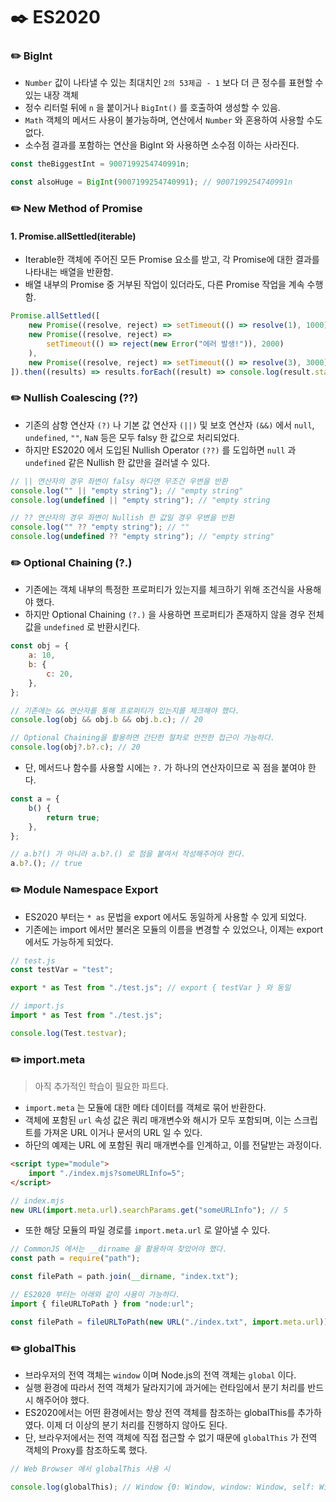 # ✒️ ES2020

### ✏️ BigInt

- `Number` 값이 나타낼 수 있는 최대치인 `2의 53제곱 - 1` 보다 더 큰 정수를 표현할 수 있는 내장 객체
- 정수 리터럴 뒤에 `n` 을 붙이거나 `BigInt()` 를 호출하여 생성할 수 있음.
- `Math` 객체의 메서드 사용이 불가능하며, 연산에서 `Number` 와 혼용하여 사용할 수도 없다.
- 소수점 결과를 포함하는 연산을 BigInt 와 사용하면 소수점 이하는 사라진다.

```javascript
const theBiggestInt = 9007199254740991n;

const alsoHuge = BigInt(9007199254740991); // 9007199254740991n
```

### ✏️ New Method of Promise

#### 1. Promise.allSettled(iterable)

- Iterable한 객체에 주어진 모든 Promise 요소를 받고, 각 Promise에 대한 결과를 나타내는 배열을 반환함.
- 배열 내부의 Promise 중 거부된 작업이 있더라도, 다른 Promise 작업을 계속 수행함.

```javascript
Promise.allSettled([
	new Promise((resolve, reject) => setTimeout(() => resolve(1), 1000)),
	new Promise((resolve, reject) =>
		setTimeout(() => reject(new Error("에러 발생!")), 2000)
	),
	new Promise((resolve, reject) => setTimeout(() => resolve(3), 3000)),
]).then((results) => results.forEach((result) => console.log(result.status))); // fulfilled, rejected, fulfilled
```

### ✏️ Nullish Coalescing (??)

- 기존의 삼항 연산자 `(?)` 나 기본 값 연산자 `(||)` 및 보호 연산자 `(&&)` 에서 `null`, `undefined`, `""`, `NaN` 등은 모두 falsy 한 값으로 처리되었다.
- 하지만 ES2020 에서 도입된 Nullish Operator `(??)` 를 도입하면 `null` 과 `undefined` 같은 Nullish 한 값만을 걸러낼 수 있다.

```javascript
// || 연산자의 경우 좌변이 falsy 하다면 무조건 우변을 반환
console.log("" || "empty string"); // "empty string"
console.log(undefined || "empty string"); // "empty string

// ?? 연산자의 경우 좌변이 Nullish 한 값일 경우 우변을 반환
console.log("" ?? "empty string"); // ""
console.log(undefined ?? "empty string"); // "empty string"
```

### ✏️ Optional Chaining (?.)

- 기존에는 객체 내부의 특정한 프로퍼티가 있는지를 체크하기 위해 조건식을 사용해야 했다.
- 하지만 Optional Chaining `(?.)` 을 사용하면 프로퍼티가 존재하지 않을 경우 전체 값을 `undefined` 로 반환시킨다.

```javascript
const obj = {
	a: 10,
	b: {
		c: 20,
	},
};

// 기존에는 && 연산자를 통해 프로퍼티가 있는지를 체크해야 했다.
console.log(obj && obj.b && obj.b.c); // 20

// Optional Chaining을 활용하면 간단한 절차로 안전한 접근이 가능하다.
console.log(obj?.b?.c); // 20
```

- 단, 메서드나 함수를 사용할 시에는 `?.` 가 하나의 연산자이므로 꼭 점을 붙여야 한다.

```javascript
const a = {
	b() {
		return true;
	},
};

// a.b?() 가 아니라 a.b?.() 로 점을 붙여서 작성해주어야 한다.
a.b?.(); // true
```

### ✏️ Module Namespace Export

- ES2020 부터는 `* as` 문법을 export 에서도 동일하게 사용할 수 있게 되었다.
- 기존에는 import 에서만 불러온 모듈의 이름을 변경할 수 있었으나, 이제는 export 에서도 가능하게 되었다.

```javascript
// test.js
const testVar = "test";

export * as Test from "./test.js"; // export { testVar } 와 동일

// import.js
import * as Test from "./test.js";

console.log(Test.testvar);
```

### ✏️ import.meta

> 아직 추가적인 학습이 필요한 파트다.

- `import.meta` 는 모듈에 대한 메타 데이터를 객체로 묶어 반환한다.
- 객체에 포함된 `url` 속성 값은 쿼리 매개변수와 해시가 모두 포함되며, 이는 스크립트를 가져온 URL 이거나 문서의 URL 일 수 있다.
- 하단의 예제는 URL 에 포함된 쿼리 매개변수를 인계하고, 이를 전달받는 과정이다.

```html
<script type="module">
	import "./index.mjs?someURLInfo=5";
</script>
```

```javascript
// index.mjs
new URL(import.meta.url).searchParams.get("someURLInfo"); // 5
```

- 또한 해당 모듈의 파일 경로를 `import.meta.url` 로 알아낼 수 있다.

```javascript
// CommonJS 에서는 __dirname 을 활용하여 찾았어야 했다.
const path = require("path");

const filePath = path.join(__dirname, "index.txt");

// ES2020 부터는 아래와 같이 사용이 가능하다.
import { fileURLToPath } from "node:url";

const filePath = fileURLToPath(new URL("./index.txt", import.meta.url));
```

### ✏️ globalThis

- 브라우저의 전역 객체는 `window` 이며 Node.js의 전역 객체는 `global` 이다.
- 실행 환경에 따라서 전역 객체가 달라지기에 과거에는 런타임에서 분기 처리를 반드시 해주어야 했다.
- ES2020에서는 어떤 환경에서는 항상 전역 객체를 참조하는 globalThis를 추가하였다. 이제 더 이상의 분기 처리를 진행하지 않아도 된다.
- 단, 브라우저에서는 전역 객체에 직접 접근할 수 없기 때문에 `globalThis` 가 전역 객체의 Proxy를 참조하도록 했다.

```javascript
// Web Browser 에서 globalThis 사용 시

console.log(globalThis); // Window {0: Window, window: Window, self: Window, document: document, name: '', location: Location, …}
```

